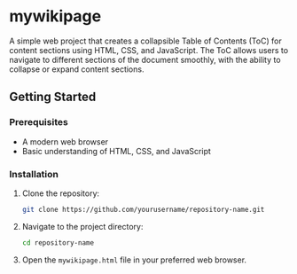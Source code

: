 # mywikipage

A simple web project that creates a collapsible Table of Contents (ToC) for content sections using HTML, CSS, and JavaScript. The ToC allows users to navigate to different sections of the document smoothly, with the ability to collapse or expand content sections.


## Getting Started

### Prerequisites

- A modern web browser
- Basic understanding of HTML, CSS, and JavaScript

### Installation

1. Clone the repository:
    ```bash
    git clone https://github.com/yourusername/repository-name.git
    ```
   
2. Navigate to the project directory:
    ```bash
    cd repository-name
    ```

3. Open the `mywikipage.html` file in your preferred web browser.

